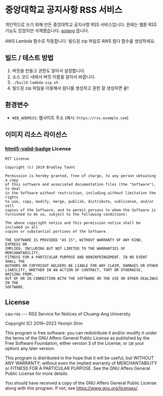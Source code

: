 # 중앙대학교 공지사항 RSS 서비스
개인적으로 쓰기 위해 만든 중앙대학교 공지사항 RSS 서비스입니다. 원래는 웹툰 RSS 기능도 있었지만 삭제했습니다. [golang](https://go.dev) 씁니다.

AWS Lambda 함수로 작동합니다. 빌드된 zip 파일로 AWS 람다 함수를 생성하세요.

## 빌드 / 테스트 방법
1. 버킷을 만들고 권한도 알아서 설정합니다.
1. 소스 코드 내에서 버킷 이름을 알아서 바꿉니다.
1. `./build-lambda-zip.sh`
1. 빌드된 zip 파일을 이용해서 람다를 생성하고 권한 잘 생성하면 끝!

## 환경변수
 - `WEB_ADDRESS`: 웹사이트 주소 (예시: `https://rss.example.com`)

## 이미지 리소스 라이선스
### [html5-valid-badge](https://github.com/bradleytaunt/html5-valid-badge) License
```
MIT License

Copyright (c) 2019 Bradley Taunt

Permission is hereby granted, free of charge, to any person obtaining a copy
of this software and associated documentation files (the "Software"), to deal
in the Software without restriction, including without limitation the rights
to use, copy, modify, merge, publish, distribute, sublicense, and/or sell
copies of the Software, and to permit persons to whom the Software is
furnished to do so, subject to the following conditions:

The above copyright notice and this permission notice shall be included in all
copies or substantial portions of the Software.

THE SOFTWARE IS PROVIDED "AS IS", WITHOUT WARRANTY OF ANY KIND, EXPRESS OR
IMPLIED, INCLUDING BUT NOT LIMITED TO THE WARRANTIES OF MERCHANTABILITY,
FITNESS FOR A PARTICULAR PURPOSE AND NONINFRINGEMENT. IN NO EVENT SHALL THE
AUTHORS OR COPYRIGHT HOLDERS BE LIABLE FOR ANY CLAIM, DAMAGES OR OTHER
LIABILITY, WHETHER IN AN ACTION OF CONTRACT, TORT OR OTHERWISE, ARISING FROM,
OUT OF OR IN CONNECTION WITH THE SOFTWARE OR THE USE OR OTHER DEALINGS IN THE
SOFTWARE.
```

## License
cau-rss --- RSS Service for Notices of Chuang-Ang University

Copyright (C) 2019~2023 Yeonjin Shin

This program is free software: you can redistribute it and/or modify
it under the terms of the GNU Affero General Public License as published by
the Free Software Foundation, either version 3 of the License, or
(at your option) any later version.

This program is distributed in the hope that it will be useful,
but WITHOUT ANY WARRANTY; without even the implied warranty of
MERCHANTABILITY or FITNESS FOR A PARTICULAR PURPOSE.  See the
GNU Affero General Public License for more details.

You should have received a copy of the GNU Affero General Public License
along with this program.  If not, see <https://www.gnu.org/licenses/>.